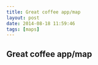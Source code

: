 ```yaml
---
title: Great coffee app/map
layout: post
date: 2014-08-18 11:59:46
tags: [maps]
---
```

## Great coffee app/map

